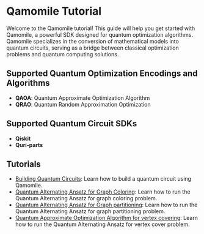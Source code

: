 # Qamomile Tutorial

Welcome to the Qamomile tutorial! This guide will help you get started with Qamomile, a powerful SDK designed for quantum optimization algorithms. Qamomile specializes in the conversion of mathematical models into quantum circuits, serving as a bridge between classical optimization problems and quantum computing solutions.

## Supported Quantum Optimization Encodings and Algorithms

- **QAOA**: Quantum Approximate Optimization Algorithm
- **QRAO**: Quantum Random Approximation Optimization


## Supported Quantum Circuit SDKs

- **Qiskit**
- **Quri-parts**



## Tutorials

- [Building Quantum Circuits](building_quantum_circuits.ipynb): Learn how to build a quantum circuit using Qamomile.
- [Quantum Alternating Ansatz for Graph Coloring](alternating_ansatz_graph_coloring.ipynb): Learn how to run the Quantum Alternating Ansatz for graph coloring problem.
- [Quantum Alternating Ansatz for Graph partitioning](graph_partition.ipynb): Learn how to run the Quantum Alternating Ansatz for graph partitioning problem.
- [Quantum Approximate Optimization Algorithm for vertex covering](vertex_cover.ipynb): Learn how to run the Quantum Alternating Ansatz for vertex cover problem.
